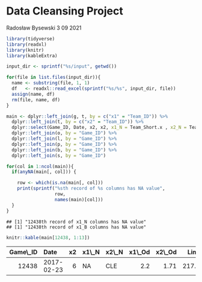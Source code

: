 Data Cleansing Project
================
Radosław Bysewski
3 09 2021

``` r
library(tidyverse)
library(readxl) 
library(knitr)
library(kableExtra)
```

``` r
input_dir <- sprintf("%s/input", getwd())

for(file in list.files(input_dir)){
  name <- substring(file, 1, 1)
  df   <- readxl::read_excel(sprintf("%s/%s", input_dir, file))
  assign(name, df)
  rm(file, name, df)
}
```

``` r
main <- dplyr::left_join(g, t, by = c("x1" = "Team_ID")) %>% 
  dplyr::left_join(t, by = c("x2" = "Team_ID")) %>% 
  dplyr::select(Game_ID, Date, x2, x2, x1_N = Team_Short.x , x2_N = Team_Short.y) %>%
  dplyr::left_join(o, by = "Game_ID") %>% 
  dplyr::left_join(l, by = "Game_ID") %>%                         
  dplyr::left_join(p, by = "Game_ID") %>%                         
  dplyr::left_join(b, by = "Game_ID") %>%                         
  dplyr::left_join(s, by = "Game_ID")                         
```

``` r
for(col in 1:ncol(main)){
  if(anyNA(main[, col])) {

    row <- which(is.na(main[, col]))
    print(sprintf("%sth record of %s columns has NA value",
                  row,
                  names(main)[col]))
  }
} 
```

    ## [1] "12438th record of x1_N columns has NA value"
    ## [1] "12438th record of x1_B columns has NA value"

``` r
knitr::kable(main[12438, 1:13])
```

<table>
<thead>
<tr>
<th style="text-align:right;">
Game\_ID
</th>
<th style="text-align:left;">
Date
</th>
<th style="text-align:right;">
x2
</th>
<th style="text-align:left;">
x1\_N
</th>
<th style="text-align:left;">
x2\_N
</th>
<th style="text-align:right;">
x1\_Od
</th>
<th style="text-align:right;">
x2\_Od
</th>
<th style="text-align:right;">
Line
</th>
<th style="text-align:right;">
x1\_P
</th>
<th style="text-align:right;">
x2\_P
</th>
<th style="text-align:right;">
x1\_B
</th>
<th style="text-align:right;">
x2\_B
</th>
<th style="text-align:right;">
x1\_MIN
</th>
</tr>
</thead>
<tbody>
<tr>
<td style="text-align:right;">
12438
</td>
<td style="text-align:left;">
2017-02-23
</td>
<td style="text-align:right;">
6
</td>
<td style="text-align:left;">
NA
</td>
<td style="text-align:left;">
CLE
</td>
<td style="text-align:right;">
2.2
</td>
<td style="text-align:right;">
1.71
</td>
<td style="text-align:right;">
217.5
</td>
<td style="text-align:right;">
141
</td>
<td style="text-align:right;">
119
</td>
<td style="text-align:right;">
NA
</td>
<td style="text-align:right;">
130454892
</td>
<td style="text-align:right;">
199
</td>
</tr>
</tbody>
</table>
